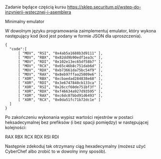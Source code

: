 Zadanie będące częścią kursu https://sklep.securitum.pl/wstep-do-inzynierii-wstecznej-i-asemblera

Minimalny emulator

W dowolnym języku programowania zaimplementuj emulator, który wykona następujący kod (kod jest podany w formie JSON dla uproszczenia).
```
{
  "code":[
      [ "MOV", "RSI", "0x4ab5a1688b3d9111" ],
      [ "MOV", "RBX", "0x82dd9b90edf1ea3c" ],
      [ "MOV", "RDI", "0x102e13ec65df58b7" ],
      [ "MOV", "RCX", "0x65c46b8c751dab6d" ],
      [ "MOV", "RDX", "0xb73661da75bc54f9" ],
      [ "MOV", "RAX", "0x8eb97ffaa25809e6" ],
      [ "XOR", "RBX", "0xcbaedad284838e68" ],
      [ "XOR", "RDI", "0x3e6747840cb133ca" ],
      [ "XOR", "RSI", "0x26ccf60de751bf3f" ],
      [ "XOR", "RDX", "0xf46634a927d93595" ],
      [ "XOR", "RAX", "0xc6dc07bbd91d6493" ],
      [ "XOR", "RCX", "0x0da51fc71b72dc1e" ]
  ]
}
```
Po zakończeniu wykonania wypisz wartości rejestrów w postaci heksadecymalnej bez prefiksów (i bez spacji pomiędzy) w następującej kolejności:

RAX RBX RCX RDX RSI RDI

Następnie zdekoduj tak otrzymany ciąg hexadecymalny (możesz użyć CyberChef albo zrobić to w dowolny inny sposób).